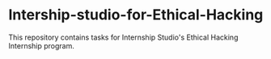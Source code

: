 # Intership-studio-for-Ethical-Hacking

This repository contains tasks for Internship Studio's Ethical Hacking Internship program.

